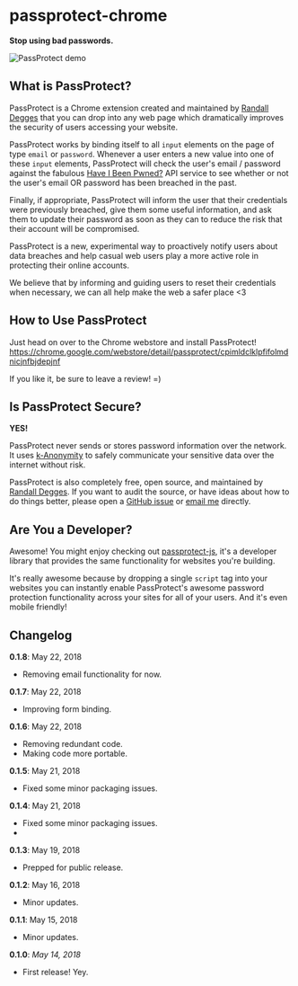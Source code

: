 # passprotect-chrome

**Stop using bad passwords.**

![PassProtect demo](https://github.com/oktasecuritylabs/passprotect-chrome/raw/master/assets/passprotect.gif)


## What is PassProtect?

PassProtect is a Chrome extension created and maintained by [Randall Degges](https://twitter.com/rdegges)
that you can drop into any web page which dramatically improves the security
of users accessing your website.

PassProtect works by binding itself to all `input` elements on the page of type
`email` or `password`. Whenever a user enters a new value into one of these
`input` elements, PassProtect will check the user's email / password against
the fabulous [Have I Been Pwned?](https://haveibeenpwned.com) API service to see whether or not
the user's email OR password has been breached in the past.

Finally, if appropriate, PassProtect will inform the user that their credentials
were previously breached, give them some useful information, and ask them to
update their password as soon as they can to reduce the risk that their account
will be compromised.

PassProtect is a new, experimental way to proactively notify users about data
breaches and help casual web users play a more active role in protecting their
online accounts.

We believe that by informing and guiding users to reset their credentials when
necessary, we can all help make the web a safer place &lt;3


## How to Use PassProtect

Just head on over to the Chrome webstore and install PassProtect! https://chrome.google.com/webstore/detail/passprotect/cpimldclklpfifolmdnicjnfbjdepjnf

If you like it, be sure to leave a review! =)


## Is PassProtect Secure?

**YES!**

PassProtect never sends or stores password information over the network. It uses
[k-Anonymity](https://www.troyhunt.com/ive-just-launched-pwned-passwords-version-2/)
to safely communicate your sensitive data over the internet without risk.

PassProtect is also completely free, open source, and maintained by [Randall
Degges](https://twitter.com/rdegges). If you want to audit the source, or have
ideas about how to do things better, please open a
[GitHub issue](https://github.com/oktasecuritylabs/passprotect-js) or [email me](mailto:randall.degges@okta.com) directly.


## Are You a Developer?

Awesome! You might enjoy checking out [passprotect-js](https://github.com/oktasecuritylabs/passprotect-js), it's a
developer library that provides the same functionality for websites you're
building.

It's really awesome because by dropping a single `script` tag into your
websites you can instantly enable PassProtect's awesome password protection
functionality across your sites for all of your users. And it's even mobile
friendly!


## Changelog

**0.1.8**: May 22, 2018

- Removing email functionality for now.

**0.1.7**: May 22, 2018

- Improving form binding.

**0.1.6**: May 22, 2018

- Removing redundant code.
- Making code more portable.

**0.1.5**: May 21, 2018

- Fixed some minor packaging issues.

**0.1.4**: May 21, 2018

- Fixed some minor packaging issues.
-
**0.1.3**: May 19, 2018

- Prepped for public release.

**0.1.2**: May 16, 2018

- Minor updates.

**0.1.1**: May 15, 2018

- Minor updates.

**0.1.0**: *May 14, 2018*

- First release! Yey.
